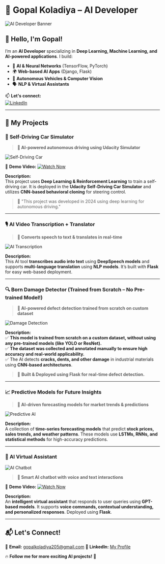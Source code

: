# 🚀 Gopal Koladiya – AI Developer  

![AI Developer Banner](https://media.giphy.com/media/26AHONQ79FdWZhAI0/giphy.gif)  

## 👋 **Hello, I'm Gopal!**  
I’m an **AI Developer** specializing in **Deep Learning, Machine Learning, and AI-powered applications**. I build:  
- 🧠 **AI & Neural Networks** (TensorFlow, PyTorch)  
- 🌍 **Web-based AI Apps** (Django, Flask)  
- 🚗 **Autonomous Vehicles & Computer Vision**  
- 🗣️ **NLP & Virtual Assistants**  

📫 **Let's connect:**  
[![LinkedIn](https://img.shields.io/badge/LinkedIn-0A66C2?style=for-the-badge&logo=linkedin&logoColor=white)](https://linkedin.com/in/YOURUSERNAME)  

---

## **🚀 My Projects**  

### 🚗 **Self-Driving Car Simulator**  
> **🔹 AI-powered autonomous driving using Udacity Simulator**  

![Self-Driving Car](https://www.bizzbuzz.news/h-upload/2024/10/11/1939238-ai-in-self-driving-cars-transforming-the-future-of-the-automotive-industry-1.webp)  

🎥 **Demo Video:** [![Watch Now](https://img.shields.io/badge/Watch%20Demo-FF0000?style=for-the-badge&logo=youtube&logoColor=white)](https://photos.app.goo.gl/ewLZ9QBg4BkQBREe7)  

**Description:**  
This project uses **Deep Learning & Reinforcement Learning** to train a self-driving car. It is deployed in the **Udacity Self-Driving Car Simulator** and utilizes **CNN-based behavioral cloning** for steering control.  
> 📌 "This project was developed in 2024 using deep learning for autonomous driving."

---

### 🎙️ **AI Video Transcription + Translator**  
> **🔹 Converts speech to text & translates in real-time**  

![AI Transcription](https://www.notta.ai/pictures/lp-video-translator-1.png)  

**Description:**  
This AI tool **transcribes audio into text** using **DeepSpeech models** and supports **multi-language translation** using **NLP models**. It’s built with **Flask** for easy web-based deployment.  

---

### 🔍 **Born Damage Detector (Trained from Scratch – No Pre-trained Model!)**  
> **🔹 AI-powered defect detection trained from scratch on custom dataset**  

![Damage Detection](https://img.auntminnie.com/files/base/smg/all/image/2024/04/Child_rib_fractures.661ee1589add4.png?auto=format%2Ccompress&fit=max&q=70&w=1200)  

**Description:**  
✅ **This model is trained from scratch on a custom dataset, without using any pre-trained models (like YOLO or ResNet).**  
✅ **The dataset was collected and annotated manually to ensure high accuracy and real-world applicability.**  
✅ The AI detects **cracks, dents, and other damage** in industrial materials using **CNN-based architectures**.  

> 🚀 **Built & Deployed using Flask for real-time defect detection.** 

---

### 📈 **Predictive Models for Future Insights**  
> **🔹 AI-driven forecasting models for market trends & predictions**  

![Predictive AI](https://media.licdn.com/dms/image/v2/D5612AQGj-yu7aS5Cdw/article-cover_image-shrink_600_2000/article-cover_image-shrink_600_2000/0/1721171806956?e=2147483647&v=beta&t=IAuIXh_v_P4M_Ur6zDj3dJAY0fQOY5jAEEi0hC4wmaY)  


**Description:**  
A collection of **time-series forecasting models** that predict **stock prices, sales trends, and weather patterns**. These models use **LSTMs, RNNs, and statistical methods** for high-accuracy predictions.  

---

### 🤖 **AI Virtual Assistant**  
![AI Chatbot](https://i.pinimg.com/originals/2c/7b/8d/2c7b8d1f33c99c1a0c142fa5033ffbc9.gif?width=100&height=120)

> **🔹 Smart AI chatbot with voice and text interactions**  

🎥 **Demo Video:** [![Watch Now](https://img.shields.io/badge/Watch%20Demo-FF0000?style=for-the-badge&logo=youtube&logoColor=white)](https://photos.app.goo.gl/ZiLHGsKu2PeGLzz26)  

**Description:**  
An **intelligent virtual assistant** that responds to user queries using **GPT-based models**. It supports **voice commands, contextual understanding, and personalized responses**. Deployed using **Flask**.  

---

## **📬 Let's Connect!**  
📧 **Email:** gopalkoladiya205@gmail.com
🔗 **LinkedIn:** [My Profile](https://www.linkedin.com/in/gaurav-koladiya-7a0339300/)  

🔥 **Follow me for more exciting AI projects!** 🚀  
